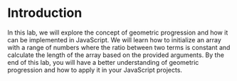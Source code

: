 # Introduction

In this lab, we will explore the concept of geometric progression and how it can be implemented in JavaScript. We will learn how to initialize an array with a range of numbers where the ratio between two terms is constant and calculate the length of the array based on the provided arguments. By the end of this lab, you will have a better understanding of geometric progression and how to apply it in your JavaScript projects.
